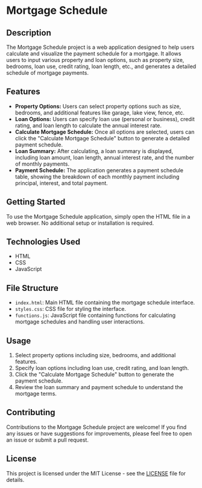 # Mortgage Schedule

## Description
The Mortgage Schedule project is a web application designed to help users calculate and visualize the payment schedule for a mortgage. It allows users to input various property and loan options, such as property size, bedrooms, loan use, credit rating, loan length, etc., and generates a detailed schedule of mortgage payments.

## Features
- **Property Options:** Users can select property options such as size, bedrooms, and additional features like garage, lake view, fence, etc.
- **Loan Options:** Users can specify loan use (personal or business), credit rating, and loan length to calculate the annual interest rate.
- **Calculate Mortgage Schedule:** Once all options are selected, users can click the "Calculate Mortgage Schedule" button to generate a detailed payment schedule.
- **Loan Summary:** After calculating, a loan summary is displayed, including loan amount, loan length, annual interest rate, and the number of monthly payments.
- **Payment Schedule:** The application generates a payment schedule table, showing the breakdown of each monthly payment including principal, interest, and total payment.

## Getting Started
To use the Mortgage Schedule application, simply open the HTML file in a web browser. No additional setup or installation is required.

## Technologies Used
- HTML
- CSS
- JavaScript

## File Structure
- `index.html`: Main HTML file containing the mortgage schedule interface.
- `styles.css`: CSS file for styling the interface.
- `functions.js`: JavaScript file containing functions for calculating mortgage schedules and handling user interactions.

## Usage
1. Select property options including size, bedrooms, and additional features.
2. Specify loan options including loan use, credit rating, and loan length.
3. Click the "Calculate Mortgage Schedule" button to generate the payment schedule.
4. Review the loan summary and payment schedule to understand the mortgage terms.

## Contributing
Contributions to the Mortgage Schedule project are welcome! If you find any issues or have suggestions for improvements, please feel free to open an issue or submit a pull request.

## License
This project is licensed under the MIT License - see the [LICENSE](LICENSE) file for details.
